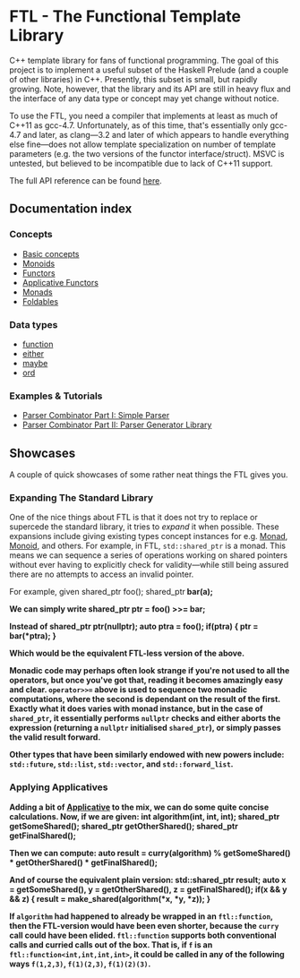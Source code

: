 FTL - The Functional Template Library
=====================================

C++ template library for fans of functional programming. The goal of this project is to implement a useful subset of the Haskell Prelude (and a couple of other libraries) in C++. Presently, this subset is small, but rapidly growing. Note, however, that the library and its API are still in heavy flux and the interface of any data type or concept may yet change without notice.

To use the FTL, you need a compiler that implements at least as much of C++11 as gcc-4.7. Unfortunately, as of this time, that's essentially only gcc-4.7 and later, as clang&mdash;3.2 and later of which appears to handle everything else fine&mdash;does not allow template specialization on number of template parameters (e.g. the two versions of the functor interface/struct). MSVC is untested, but believed to be incompatible due to lack of C++11 support.

The full API reference can be found [here](http://libftl.org/api/).

Documentation index
-------------------
### Concepts
* [Basic concepts](docs/Concepts.md)
* [Monoids](docs/Monoid.md)
* [Functors](docs/Functor.md)
* [Applicative Functors](docs/Applicative.md)
* [Monads](docs/Monad.md)
* [Foldables](docs/Foldable.md)

### Data types
* [function](docs/Function.md)
* [either](docs/Either.md)
* [maybe](docs/Maybe.md)
* [ord](docs/Ord.md)

### Examples & Tutorials
* [Parser Combinator Part I: Simple Parser](docs/Parsec-I.md)
* [Parser Combinator Part II: Parser Generator Library](docs/Parsec-II.md)

Showcases
---------
A couple of quick showcases of some rather neat things the FTL gives you.

### Expanding The Standard Library
One of the nice things about FTL is that it does not try to replace or supercede the standard library, it tries to _expand_ it when possible. These expansions include giving existing types concept instances for e.g. [Monad](Monad.md), [Monoid](Monoid.md), and others. For example, in FTL, `std::shared_ptr` is a monad. This means we can sequence a series of operations working on shared pointers without ever having to explicitly check for validity&mdash;while still being assured there are no attempts to access an invalid pointer.

For example, given
    shared_ptr<a> foo();
    shared_ptr<b> bar(a);

We can simply write
    shared_ptr<b> ptr = foo() >>= bar;

Instead of
    shared_ptr<b> ptr(nullptr);
    auto ptra = foo();
    if(ptra) {
        ptr = bar(*ptra);
    }

Which would be the equivalent FTL-less version of the above.

Monadic code may perhaps often look strange if you're not used to all the operators, but once you've got that, reading it becomes amazingly easy and clear. `operator>>=` above is used to sequence two monadic computations, where the second is dependant on the result of the first. Exactly what it does varies with monad instance, but in the case of `shared_ptr`, it essentially performs `nullptr` checks and either aborts the expression (returning a `nullptr` initialised `shared_ptr`), or simply passes the valid result forward.

Other types that have been similarly endowed with new powers include: `std::future`, `std::list`, `std::vector`, and `std::forward_list`.

### Applying Applicatives
Adding a bit of [Applicative](Applicative.md) to the mix, we can do some quite concise calculations. Now, if we are given:
    int algorithm(int, int, int);
    shared_ptr<int> getSomeShared();
    shared_ptr<int> getOtherShared();
    shared_ptr<int> getFinalShared();

Then we can compute:
    auto result = curry(algorithm) % getSomeShared() * getOtherShared() * getFinalShared();

And of course the equivalent plain version:
    std::shared_ptr<int> result;
    auto x = getSomeShared(), y = getOtherShared(), z = getFinalShared();
    if(x && y && z) {
        result = make_shared(algorithm(*x, *y, *z));
    }

If `algorithm` had happened to already be wrapped in an `ftl::function`, then the FTL-version would have been even shorter, because the `curry` call could have been elided. `ftl::function` supports both conventional calls and curried calls out of the box. That is, if `f` is an `ftl::function<int,int,int,int>`, it could be called in any of the following ways `f(1,2,3)`, `f(1)(2,3)`, `f(1)(2)(3)`.

